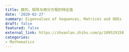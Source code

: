 ```yaml
---
title: 数列、矩阵与微分方程的特征值
date: '2020-02-27'
summary: Eigenvalues of Sequences, Matrices and ODEs
draft: false
featured: false
external_link: https://zhuanlan.zhihu.com/p/109529158
categories:
- Mathematics
---
```


